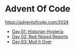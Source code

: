 # Advent Of Code

https://adventofcode.com/2024

- [Day 01: Historian Hysteria](./01/)
- [Day 02: Red-Nosed Reports](./02/)
- [Day 03: Mull It Over](./03/)